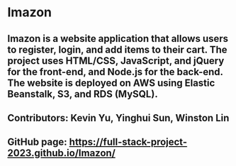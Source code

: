 # Imazon

## Imazon is a website application that allows users to register, login, and add items to their cart. The project uses HTML/CSS, JavaScript, and jQuery for the front-end, and Node.js for the back-end. The website is deployed on AWS using Elastic Beanstalk, S3, and RDS (MySQL).

## Contributors: Kevin Yu, Yinghui Sun, Winston Lin

## GitHub page: https://full-stack-project-2023.github.io/Imazon/